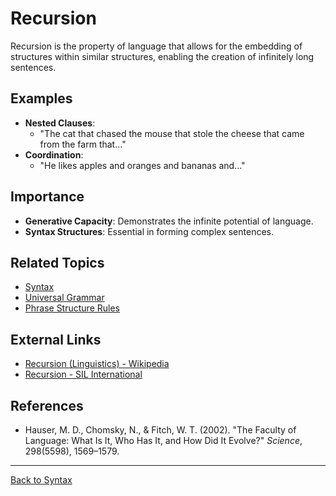 # Recursion

Recursion is the property of language that allows for the embedding of structures within similar structures, enabling the creation of infinitely long sentences.

## Examples

- **Nested Clauses**:
  - "The cat that chased the mouse that stole the cheese that came from the farm that..."
- **Coordination**:
  - "He likes apples and oranges and bananas and..."

## Importance

- **Generative Capacity**: Demonstrates the infinite potential of language.
- **Syntax Structures**: Essential in forming complex sentences.

## Related Topics

- [Syntax](Syntax.md)
- [Universal Grammar](Universal-Grammar.md)
- [Phrase Structure Rules](Phrase-Structure-Rules.md)

## External Links

- [Recursion (Linguistics) - Wikipedia](https://en.wikipedia.org/wiki/Recursion_(linguistics))
- [Recursion - SIL International](https://glossary.sil.org/term/recursion)

## References

- Hauser, M. D., Chomsky, N., & Fitch, W. T. (2002). "The Faculty of Language: What Is It, Who Has It, and How Did It Evolve?" *Science*, 298(5598), 1569–1579.

---

[Back to Syntax](README.md)

